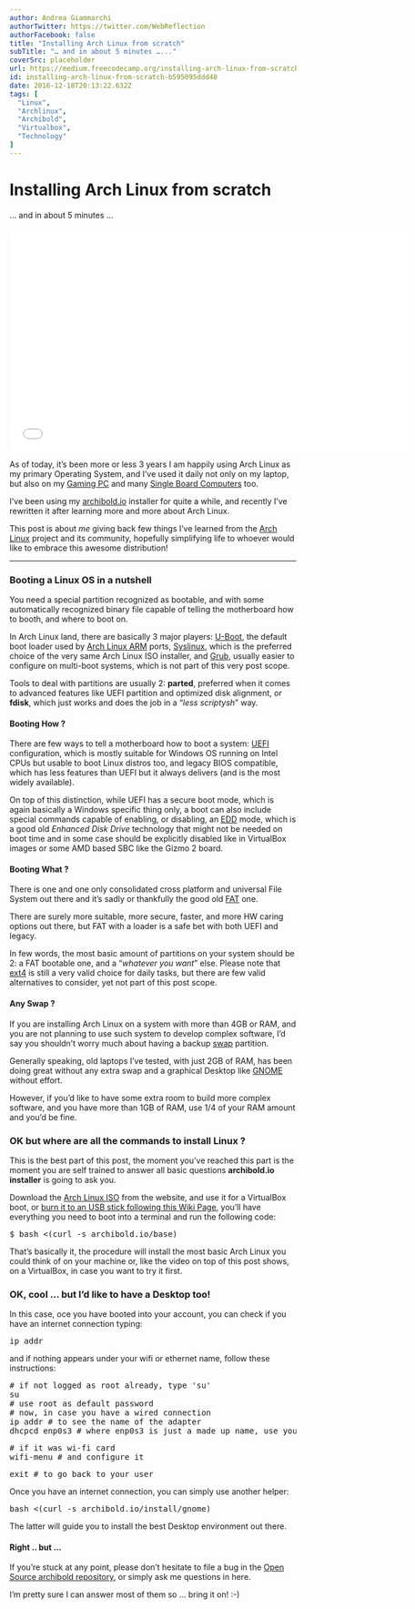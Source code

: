 ```yaml
---
author: Andrea Giammarchi
authorTwitter: https://twitter.com/WebReflection
authorFacebook: false
title: "Installing Arch Linux from scratch"
subTitle: "… and in about 5 minutes …..."
coverSrc: placeholder
url: https://medium.freecodecamp.org/installing-arch-linux-from-scratch-b595095ddd48
id: installing-arch-linux-from-scratch-b595095ddd48
date: 2016-12-18T20:13:22.632Z
tags: [
  "Linux",
  "Archlinux",
  "Archibold",
  "Virtualbox",
  "Technology"
]
---
```

# Installing Arch Linux from scratch

… and in about 5 minutes …





<iframe data-width="854" data-height="480" width="700" height="393" src="/media/af01f6859798738125ff6cca2673bc77?postId=b595095ddd48" data-media-id="af01f6859798738125ff6cca2673bc77" data-thumbnail="https://i.embed.ly/1/image?url=https%3A%2F%2Fi.ytimg.com%2Fvi%2FhEVqGNoRRk0%2Fhqdefault.jpg&amp;key=4fce0568f2ce49e8b54624ef71a8a5bd" allowfullscreen="" frameborder="0"></iframe>





As of today, it’s been more or less 3 years I am happily using Arch Linux as my primary Operating System, and I’ve used it daily not only on my laptop, but also on my [Gaming PC](https://medium.com/@WebReflection/a-gaming-pc-without-breaking-the-bank-b56c73bba1e7#.ktf73jt1x) and many [Single Board Computers](https://benja.io/) too.

I’ve been using my [archibold.io](https://archibold.io/) installer for quite a while, and recently I’ve rewritten it after learning more and more about Arch Linux.

This post is about _me_ giving back few things I’ve learned from the [Arch Linux](https://www.archlinux.org/) project and its community, hopefully simplifying life to whoever would like to embrace this awesome distribution!











* * *







### Booting a Linux OS in a nutshell

You need a special partition recognized as bootable, and with some automatically recognized binary file capable of telling the motherboard how to booth, and where to boot on.

In Arch Linux land, there are basically 3 major players: [U-Boot](http://www.denx.de/wiki/U-Boot/WebHome), the default boot loader used by [Arch Linux ARM](https://archlinuxarm.org/) ports, [Syslinux](http://www.syslinux.org/wiki/index.php?title=The_Syslinux_Project), which is the preferred choice of the very same Arch Linux ISO installer, and [Grub](https://www.gnu.org/software/grub/), usually easier to configure on multi-boot systems, which is not part of this very post scope.

Tools to deal with partitions are usually 2: **parted**, preferred when it comes to advanced features like UEFI partition and optimized disk alignment, or **fdisk**, which just works and does the job in a “_less scriptysh_” way.

#### Booting How ?

There are few ways to tell a motherboard how to boot a system: [UEFI](https://en.wikipedia.org/wiki/Unified_Extensible_Firmware_Interface) configuration, which is mostly suitable for Windows OS running on Intel CPUs but usable to boot Linux distros too, and legacy BIOS compatible, which has less features than UEFI but it always delivers (and is the most widely available).

On top of this distinction, while UEFI has a secure boot mode, which is again basically a Windows specific thing only, a boot can also include special commands capable of enabling, or disabling, an [EDD](https://en.wikipedia.org/wiki/INT_13H#EDD) mode, which is a good old _Enhanced Disk Drive_ technology that might not be needed on boot time and in some case should be explicitly disabled like in VirtualBox images or some AMD based SBC like the Gizmo 2 board.

#### Booting What ?

There is one and one only consolidated cross platform and universal File System out there and it’s sadly or thankfully the good old [FAT](https://en.wikipedia.org/wiki/File_Allocation_Table) one.

There are surely more suitable, more secure, faster, and more HW caring options out there, but FAT with a loader is a safe bet with both UEFI and legacy.

In few words, the most basic amount of partitions on your system should be 2: a FAT bootable one, and a “_whatever you want_” else. Please note that [ext4](https://en.wikipedia.org/wiki/Ext4) is still a very valid choice for daily tasks, but there are few valid alternatives to consider, yet not part of this post scope.

#### Any Swap ?

If you are installing Arch Linux on a system with more than 4GB or RAM, and you are not planning to use such system to develop complex software, I’d say you shouldn’t worry much about having a backup [swap](https://en.wikipedia.org/wiki/Paging) partition.

Generally speaking, old laptops I’ve tested, with just 2GB of RAM, has been doing great without any extra swap and a graphical Desktop like [GNOME](https://www.gnome.org/) without effort.

However, if you’d like to have some extra room to build more complex software, and you have more than 1GB of RAM, use 1/4 of your RAM amount and you’d be fine.

### OK but where are all the commands to install Linux ?

This is the best part of this post, the moment you’ve reached this part is the moment you are self trained to answer all basic questions **archibold.io installer** is going to ask you.

Download the [Arch Linux ISO](https://www.archlinux.org/download/) from the website, and use it for a VirtualBox boot, or [burn it to an USB stick following this Wiki Page](https://wiki.archlinux.org/index.php/USB_flash_installation_media), you’ll have everything you need to boot into a terminal and run the following code:

<pre name="4e61" id="4e61" class="graf graf--pre graf-after--p">$ bash <(curl -s archibold.io/base)</pre>

That’s basically it, the procedure will install the most basic Arch Linux you could think of on your machine or, like the video on top of this post shows, on a VirtualBox, in case you want to try it first.

### OK, cool … but I’d like to have a Desktop too!

In this case, oce you have booted into your account, you can check if you have an internet connection typing:

<pre name="cf81" id="cf81" class="graf graf--pre graf-after--p">ip addr</pre>

and if nothing appears under your wifi or ethernet name, follow these instructions:

<pre name="e032" id="e032" class="graf graf--pre graf-after--p"># if not logged as root already, type 'su'  
su  
# use root as default password  
# now, in case you have a wired connection  
ip addr # to see the name of the adapter  
dhcpcd enp0s3 # where enp0s3 is just a made up name, use your one</pre>

<pre name="1209" id="1209" class="graf graf--pre graf-after--pre"># if it was wi-fi card  
wifi-menu # and configure it</pre>

<pre name="47ba" id="47ba" class="graf graf--pre graf-after--pre">exit # to go back to your user</pre>

Once you have an internet connection, you can simply use another helper:

<pre name="9f6e" id="9f6e" class="graf graf--pre graf-after--p">bash <(curl -s archibold.io/install/gnome)</pre>

The latter will guide you to install the best Desktop environment out there.

#### Right .. but …

If you’re stuck at any point, please don’t hesitate to file a bug in the [Open Source archibold repository](https://github.com/WebReflection/archibold.io/tree/gh-pages), or simply ask me questions in here.

I’m pretty sure I can answer most of them so … bring it on! :-)








